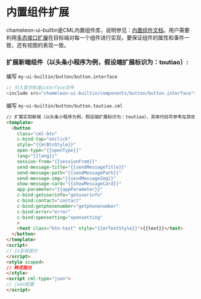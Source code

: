 # 内置组件扩展

chameleon-ui-builtin是CML内置组件库，说明参见：[内置组件文档](https://cml.js.org/doc/component/base/base.html)。用户需要利用[多态接口扩展](../framework/polymorphism/api_extend.md)在目标端对每一个组件进行实现，要保证组件的属性和事件一致，还有视图的表现一致。


### 扩展新端组件（以头条小程序为例，假设端扩展标识为：toutiao）:
编写 `my-ui-builtin/button/button.interface`

``` js
// 引入官方标准interface文件
<include src="chameleon-ui-builtin/components/button/button.interface"></include>
```

编写 `my-ui-builtin/button/button.toutiao.cml`

``` html
// 扩展实现新端（以头条小程序为例，假设端扩展标识为：toutiao），具体代码可参考在其他端的实现如：chameleon-ui-builtin/components/button/button.wx.cml
<template>
  <button 
    class="cml-btn" 
    c-bind:tap="onclick" 
    style="{{mrBtnStyle}}" 
    open-type="{{openType}}"
    lang="{{lang}}"
    session-from="{{sessionFrom}}"
    send-message-title="{{sendMessageTitle}}"
    send-message-path="{{sendMessagePath}}"
    send-message-img="{{sendMessageImg}}"
    show-message-card="{{showMessageCard}}"
    app-parameter="{{appParameter}}"
    c-bind:getuserinfo="getuserinfo"
    c-bind:contact="contact"
    c-bind:getphonenumber="getphonenumber"
    c-bind:error="error"
    c-bind:opensetting="opensetting"
    >
    <text class="btn-text" style="{{mrTextStyle}}">{{text}}</text>
  </button>
</template>
<script>
// js实现部分
</script>
<style scoped>
// 样式部分
</style>
<script cml-type="json">
// json配置
</script>
```

